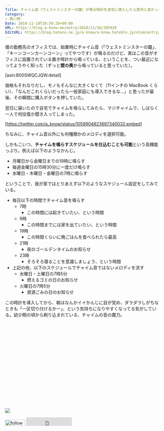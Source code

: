 ```yaml
---
Title: チャイム音（ウェストミンスターの鐘）が鳴る時計を自宅に導入したら意外に良かった
Category:
- 買い物
Date: 2018-11-10T20:59:28+09:00
URL: https://blog.a-know.me/entry/2018/11/10/205928
EditURL: https://blog.hatena.ne.jp/a-know/a-know.hateblo.jp/atom/entry/10257846132667385383
---
```


僕の勤務先のオフィスでは、始業時にチャイム音（「ウェストミンスターの鐘」、「キーンコーンカーンコーン」ってやつです）が鳴るのだけど、実はこの音がオフィスに設置されている置き時計から鳴っている、ということを、つい最近になってようやく知った（ずっと**壁の奥**から鳴っていると思っていた）。



[asin:B00SWQCJQW:detail]



<!-- more -->



価格もそれなりだし、モノもそんなに大きくなくて（11インチの MacBook くらい）、「なんだこれくらいだったら一般家庭にも導入できるな...」と思ったが最後、その瞬間に購入ボタンを押していた。


翌日に届いたので自宅でチャイムを鳴らしてみたら、マジチャイムで、しばらく一人で何往復か聞き入ってしまった。



[https://twitter.com/a_know/status/1058904823687340032:embed]



ちなみに、チャイム音以外にも何種類かのメロディを選択可能。


しかもこいつ、**チャイムを鳴らすスケジュールを仕込むことも可能**という高機能っぷり。例えば以下のようなかんじ。

- 月曜日から金曜日までの19時に鳴らす
- 毎週金曜日の15時30分に一度だけ鳴らす
- 水曜日・木曜日・金曜日の7時に鳴らす

ということで、我が家ではとりあえず以下のようなスケジュール設定をしてみている。

- 毎日以下の時間でチャイム音を鳴らす
  -  7時
      -  この時間には起きていたい、という時間
  -  9時
      -  この時間までには家を出ていたい、という時間
  -  19時
      -  この時間くらいに晩ごはんを食べられたら最高
  -  21時
      -  夜のゴールデンタイムのお知らせ
  -  23時
      -  そろそろ寝ることを意識しましょう、という時間
- 上記の他、以下のスケジュールでチャイム音ではないメロディを流す
  - 水曜日・土曜日の7時5分
      - 燃えるゴミの日のお知らせ
  - 火曜日の7時5分
      - 資源ごみの日のお知らせ

この時計を導入してから、朝はなんかイイかんじに目が覚め、ダラダラしがちなときも「一区切り付けるかー」、という気持ちになりやすくなってる気がしている。幼少期の頃から刷り込まれている、チャイムの音の魔力。

<div>
<br>
<script async src="//pagead2.googlesyndication.com/pagead/js/adsbygoogle.js"></script>
<!-- article-bottom2 -->
<ins class="adsbygoogle"
     style="display:inline-block;width:300px;height:250px"
     data-ad-client="ca-pub-3463034538369189"
     data-ad-slot="5274552934"></ins>
<script>
(adsbygoogle = window.adsbygoogle || []).push({});
</script>

<a href="https://bit.ly/pixe-la" target='blank' rel="nofollow"><img src="https://cdn-ak.f.st-hatena.com/images/fotolife/a/a-know/20181026/20181026091953.png"></a>
<br>
</div>

<div>
<a href='https://cloud.feedly.com/#subscription%2Ffeed%2Fhttp%3A%2F%2Fblog.a-know.me%2Ffeed'  target='blank'><img id='feedlyFollow' src='https://s3.feedly.com/img/follows/feedly-follow-rectangle-volume-small_2x.png' alt='follow us in feedly' width='65' height='20'></a>



<iframe src="https://blog.hatena.ne.jp/a-know/a-know.hateblo.jp/subscribe/iframe" allowtransparency="true" frameborder="0" scrolling="no" width="150" height="28"></iframe>
</div>



<script src="https://moshi-moshi.moshimo.works/moshimoshi/a_know_blog/2018-11-10-205928?title=%e3%83%81%e3%83%a3%e3%82%a4%e3%83%a0%e9%9f%b3%ef%bc%88%e3%82%a6%e3%82%a7%e3%82%b9%e3%83%88%e3%83%9f%e3%83%b3%e3%82%b9%e3%82%bf%e3%83%bc%e3%81%ae%e9%90%98%ef%bc%89%e3%81%8c%e9%b3%b4%e3%82%8b%e6%99%82%e8%a8%88%e3%82%92%e8%87%aa%e5%ae%85%e3%81%ab%e5%b0%8e%e5%85%a5%e3%81%97%e3%81%9f"></script>
